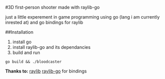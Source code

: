 #3D first-person shooter made with raylib-go

just a little experement in game programming using go (lang i am currently inrested at)
and go bindings for raylib

##Installation

1. install go
2. install raylib-go and its dependancies
3. build and run

```
go build && ./bloodcaster

```

**Thanks to:**
[raylib](https://github.com/raysan5/raylib)
[raylib-go](https://github.com/gen2brain/raylib-go) for bindings
